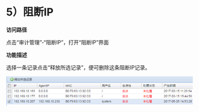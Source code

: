 

# 5）阻断IP

**访问路径**

点击“审计管理”-“阻断IP”，打开“阻断IP”界面

**功能描述**

选择一条记录点击“释放所选记录”，便可删除这条阻断IP记录。

![](/images/operation/audit/aud/aud-2.png)
